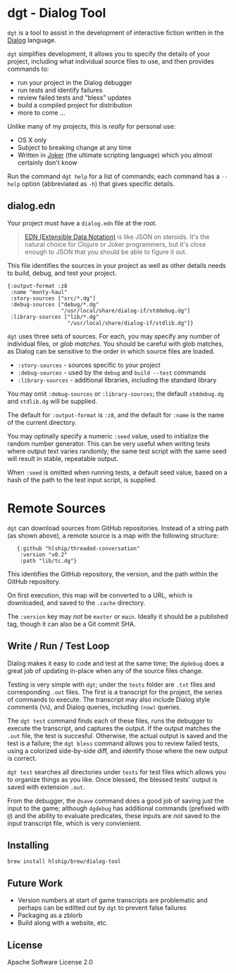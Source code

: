 # dgt - Dialog Tool

`dgt` is a tool to assist in the development of interactive fiction
written in the [Dialog](https://linusakesson.net/dialog/index.php) language.

`dgt` simplifies development, it allows you to specify the details of your project,
including what individual source files to use, and then provides commands to:

- run your project in the Dialog debugger
- run tests and identify failures
- review failed tests and "bless" updates
- build a compiled project for distribution
- more to come ...

Unlike many of my projects, this is _really_ for personal use:

- OS X only
- Subject to breaking change at any time
- Written in [Joker](https://github.com/candid82/joker) (the ultimate scripting language) which you almost certainly don't know

Run the command `dgt help` for a list of commands; each command has a `--help` option (abbreviated as `-h`) that gives
specific details.

## dialog.edn

Your project must have a `dialog.edn` file at the root.

> [EDN (Extensible Data Notation)](https://github.com/edn-format/edn) is like JSON on steroids. It's the natural
  choice for Clojure or Joker programmers, but it's close enough to JSON that you should be able to figure it out.

This file identifies the sources in your project as well as other details needs to build, debug, and test your project.

```
{:output-format :z8
 :name "monty-haul"
 :story-sources ["src/*.dg"]
 :debug-sources ["debug/*.dg"
                 "/usr/local/share/dialog-if/stddebug.dg"]
 :library-sources ["lib/*.dg"
                   "/usr/local/share/dialog-if/stdlib.dg"]}
```                   

`dgt` uses three sets of sources.
For each, you may specify any number of individual files, or _glob matches_.
You should be careful with glob matches, as Dialog can be sensitive to the order in which
source files are loaded.

* `:story-sources` - sources specific to your project
* `:debug-sources` - used by the `debug` and `build --test` commands
* `:library-sources` - additional libraries, including the standard library

You may omit `:debug-sources` or `:library-sources`; the default `stddebug.dg` and `stdlib.dg` will be
supplied.

The default for `:output-format` is `:z8`, and the default for `:name` is the name of the current directory.

You may optinally specify a numeric `:seed` value, used to initialize the random number generator.
This can be very useful when writing tests where output text varies randomly; the same test script
with the same seed will result in stable, repeatable output.

When `:seed` is omitted when running tests, a default seed value, based on a hash
of the path to the test input script, is supplied.

# Remote Sources

`dgt` can download sources from GitHub repositories.  Instead of a string path (as shown above), a remote source
is a map with the following structure:

```
   {:github "hlship/threaded-conversation"
    :version "v0.2"
    :path "lib/tc.dg"}
```

This identifies the GitHub repository, the version, and the path within the GitHub repository.

On first execution, this map will be converted to a URL, which is downloaded, and saved to 
the `.cache` directory.

The `:version` key may *not* be `master` or `main`.
Ideally it should be a published tag, though it can also
be a Git commit SHA.

## Write / Run / Test Loop

Dialog makes it easy to code and test at the same time; the
`dgdebug` does a great job of updating in-place
when any of the source files change.

Testing is very simple with `dgt`; under the `tests` folder are `.txt` files
and corresponding `.out` files.
The first is a transcript for the project, the series of commands to execute.
The transcript may also include Dialog style comments (`%%`), and
Dialog queries, including `(now)` queries.

The `dgt test` command finds each of these files, runs the debugger to execute
the transcript, and captures the output.
If the output matches the `.out` file, the test is succesful.
Otherwise, the actual output is saved and the test is a failure; the
`dgt bless` command allows you to review failed tests, using
a colorized side-by-side diff, and identify those where
the new output is correct.

`dgt test` searches all directories under `tests` for test files
which allows you to organize things as you like.
Once blessed, the blessed tests' output is saved with extension `.out`.

From the debugger, the `@save` command does a good job of saving just the input
to the game; although `dgdebug` has additional commands (prefixed
with `@`) and the ability to evaluate predicates, these
inputs are *not* saved to the input transcript file, which is
very convienient.

## Installing

```
brew install hlship/brew/dialog-tool
```

## Future Work

- Version numbers at start of game transcripts are problematic
  and perhaps can be editted out by `dgt` to prevent false
  failures
- Packaging as a zblorb
- Build along with a website, etc.

## License

Apache Software License 2.0
